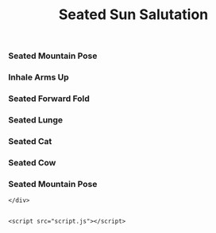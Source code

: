 <!DOCTYPE html>
<html lang="en">

<head>
    <meta charset="UTF-8">
    <meta http-equiv="X-UA-Compatible" content="IE=edge">
    <meta name="viewport" content="width=device-width, initial-scale=1.0">
    <link rel="stylesheet" href="style.css">
    <title>Expanding Cards</title>
</head>

<body>
    <header>
        <h1>Seated Sun Salutation</h1>
    </header>
    <div class="container">
        <div class="panel active"
            style="background-image: url('Images/Chair_01\ \(1\).JPG')">
            <h3>Seated Mountain Pose</h3>
        </div>
        <div class="panel"
            style="background-image: url('Images/Chair_02\ \(1\).JPG')">
            <h3>Inhale Arms Up</h3>
        </div>
        <div class="panel"
            style="background-image: url('Images/Chair_03\ \(1\).JPG')">
            <h3>Seated Forward Fold</h3>
        </div>
        <div class="panel"
            style="background-image: url('Images/Chair_06.JPG')">
            <h3>Seated Lunge</h3>
        </div>
        <div class="panel"
            style="background-image: url('Images/Chair_08.JPG')">
            <h3>Seated Cat</h3>
        </div>
        <div class="panel"
            style="background-image: url('Images/Chair_09.JPG')">
            <h3>Seated Cow</h3>
        </div>
        <div class="panel"
            style="background-image: url('Images/Chair_01\ \(1\).JPG')">
            <h3>Seated Mountain Pose</h3>
        </div>



    </div>


    <script src="script.js"></script>
</body>

</html>